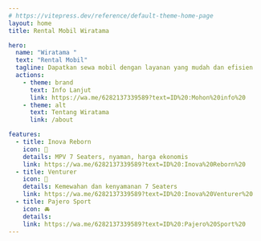 ```yaml
---
# https://vitepress.dev/reference/default-theme-home-page
layout: home
title: Rental Mobil Wiratama

hero:
  name: "Wiratama "
  text: "Rental Mobil"
  tagline: Dapatkan sewa mobil dengan layanan yang mudah dan efisien
  actions:
    - theme: brand
      text: Info Lanjut
      link: https://wa.me/6282137339589?text=ID%20:Mohon%20info%20
    - theme: alt
      text: Tentang Wiratama
      link: /about

features:
  - title: Inova Reborn
    icon: 🚙
    details: MPV 7 Seaters, nyaman, harga ekonomis
    link: https://wa.me/6282137339589?text=ID%20:Inova%20Reborn%20
  - title: Venturer
    icon: 🚗
    details: Kemewahan dan kenyamanan 7 Seaters
    link: https://wa.me/6282137339589?text=ID%20:Inova%20Venturer%20
  - title: Pajero Sport
    icon: 🚘
    details: 
    link: https://wa.me/6282137339589?text=ID%20:Pajero%20Sport%20
---
```


